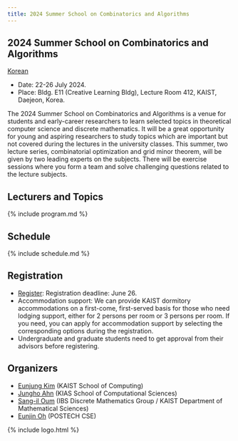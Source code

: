 ```yaml
---
title: 2024 Summer School on Combinatorics and Algorithms
--- 
```

## 2024 Summer School on Combinatorics and Algorithms

[Korean](/)

- Date: 22-26 July 2024.
- Place: Bldg. E11 (Creative Learning Bldg), Lecture Room 412, KAIST, Daejeon, Korea.
  
The 2024 Summer School on Combinatorics and Algorithms is a venue for students and early-career researchers to learn selected topics in theoretical computer science and discrete mathematics. 
It will be a great opportunity for young and aspiring researchers to study topics which are important but not covered during the lectures in the university classes.
This summer, two lecture series, combinatorial optimization and grid minor theorem, will be given by two leading experts on the subjects. There will be exercise sessions where you form a team and solve challenging questions related to the lecture subjects.

Lecturers and Topics
---------------------
{% include program.md %}
  
Schedule
---------------------  
{% include schedule.md %}

  
Registration
--------------------- 
- [Register](https://indico.ibs.re.kr/e/combialgo): Registration deadline: June 26.
- Accommodation support: We can provide KAIST dormitory accommodations on a first-come, first-served basis for those who need lodging support, either for 2 persons per room or 3 persons per room. If you need, you can apply for accommodation support by selecting the corresponding options during the registration.
- Undergraduate and graduate students need to get approval from their advisors before registering.

## Organizers

- [Eunjung Kim](https://www.lamsade.dauphine.fr/~kim/) (KAIST School of Computing)
- [Jungho Ahn](https://www.junghoahn.com) (KIAS School of Computational Sciences)
- [Sang-il Oum](https://dimag.ibs.re.kr/home/sangil/) (IBS Discrete Mathematics Group / KAIST Department of Mathematical Sciences)
- [Eunjin Oh](https://sites.google.com/view/eunjinoh/) (POSTECH CSE)

{% include logo.html %}

